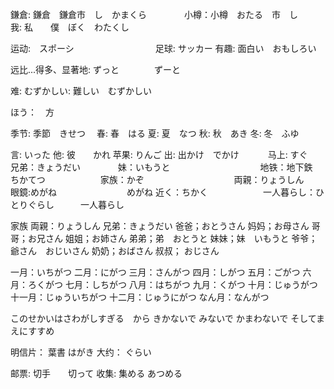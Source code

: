 鎌倉: 鎌倉　鎌倉市　し　かまくら　　　　
小樽：小樽　おたる　市　し　　　　　　　
我: 私　　僕　ぼく　わたくし　　　　　　


运动:　スポーシ　　　　　　　　　
足球: サッカー
有趣: 面白い　おもしろい　　　　　　

远比...得多、显著地: ずっと　　　　ずーと

难: むずかしい: 難しい　むずかしい　　

ほう：　方　　　　　　　　　　　

季节:  季節　きせつ　
春: 春　はる
夏: 夏　なつ
秋: 秋　あき
冬: 冬　ふゆ

言: いった
他: 彼　　かれ
苹果: りんご
出: 出かけ　でかけ　　　
马上: すぐ　　　　　　　　
兄弟：きょうだい　　　　
妹：いもうと　　　　　　　　　　
地铁：地下鉄　ちかてつ　　　　　　
家族：かぞ　　　　　　　　　　
両親：りょうしん　　　　　　　　　
眼鏡:めがね　　　　　　　　めがね
近く：ちかく　　　　　　
一人暮らし：ひとりぐらし　　　一人暮らし


家族
両親：りょうしん
兄弟：きょうだい
爸爸；おとうさん
妈妈；お母さん
哥哥；お兄さん
姐姐；お姉さん
弟弟；弟　おとうと
妹妹；妹　いもうと
爷爷；爺さん　おじいさん
奶奶；おばさん
叔叔； おじさん


一月：いちがつ
二月：にがつ
三月：さんがつ
四月：しがつ
五月：ごがつ
六月：ろくがつ
七月：しちがつ
八月：はちがつ
九月：くがつ
十月：じゅうがつ
十一月：じゅういちがつ
十二月：じゅうにがつ
なん月：なんがつ


このせかいはさわがしすぎる　から
きかないで
みないで
かまわないで
そしてまえにすすめ


明信片： 葉書  はがき
大约： ぐらい

邮票: 切手　　切って
收集: 集める  あつめる
